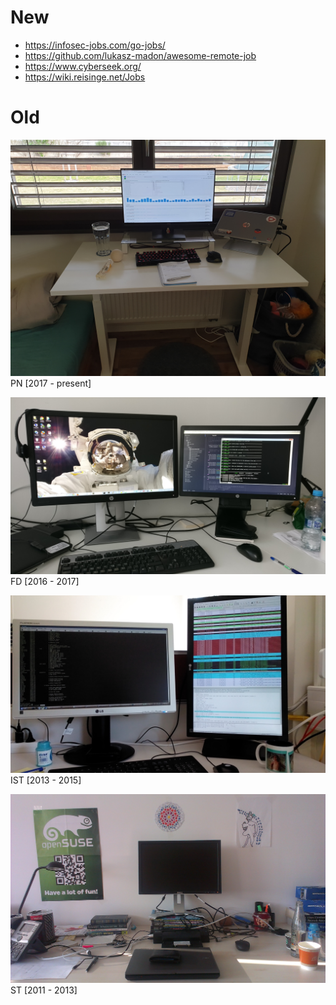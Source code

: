 # New

* https://infosec-jobs.com/go-jobs/
* https://github.com/lukasz-madon/awesome-remote-job
* https://www.cyberseek.org/
* https://wiki.reisinge.net/Jobs

# Old

<img src="/static/20220329_pn.jpg" style="max-width:100%;height:auto"> PN [2017 - present]

<img src="/static/20170412_fd.jpg" style="max-width:100%;height:auto"> FD [2016 - 2017]

<img src="/static/20140423_ist.jpg" style="max-width:100%;height:auto"> IST [2013 - 2015]

<img src="/static/20130822_st.jpg" style="max-width:100%;height:auto"> ST [2011 - 2013]
